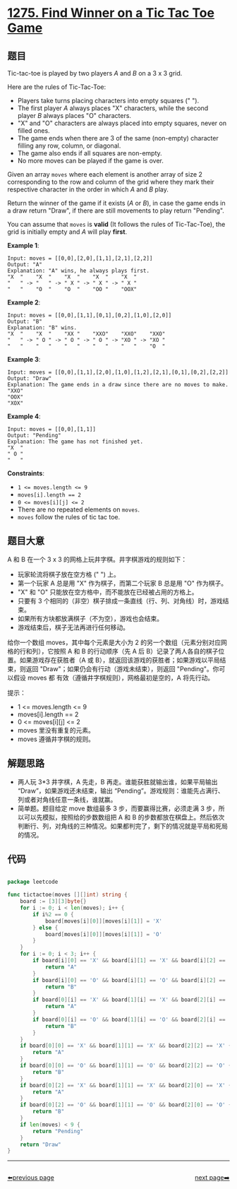 # [1275. Find Winner on a Tic Tac Toe Game](https://leetcode.com/problems/find-winner-on-a-tic-tac-toe-game/)


## 题目

Tic-tac-toe is played by two players *A* and *B* on a 3 x 3 grid.

Here are the rules of Tic-Tac-Toe:

- Players take turns placing characters into empty squares (" ").
- The first player *A* always places "X" characters, while the second player *B* always places "O" characters.
- "X" and "O" characters are always placed into empty squares, never on filled ones.
- The game ends when there are 3 of the same (non-empty) character filling any row, column, or diagonal.
- The game also ends if all squares are non-empty.
- No more moves can be played if the game is over.

Given an array `moves` where each element is another array of size 2 corresponding to the row and column of the grid where they mark their respective character in the order in which *A* and *B* play.

Return the winner of the game if it exists (*A* or *B*), in case the game ends in a draw return "Draw", if there are still movements to play return "Pending".

You can assume that `moves` is **valid** (It follows the rules of Tic-Tac-Toe), the grid is initially empty and *A* will play **first**.

**Example 1**:

```
Input: moves = [[0,0],[2,0],[1,1],[2,1],[2,2]]
Output: "A"
Explanation: "A" wins, he always plays first.
"X  "    "X  "    "X  "    "X  "    "X  "
"   " -> "   " -> " X " -> " X " -> " X "
"   "    "O  "    "O  "    "OO "    "OOX"

```

**Example 2**:

```
Input: moves = [[0,0],[1,1],[0,1],[0,2],[1,0],[2,0]]
Output: "B"
Explanation: "B" wins.
"X  "    "X  "    "XX "    "XXO"    "XXO"    "XXO"
"   " -> " O " -> " O " -> " O " -> "XO " -> "XO " 
"   "    "   "    "   "    "   "    "   "    "O  "

```

**Example 3**:

```
Input: moves = [[0,0],[1,1],[2,0],[1,0],[1,2],[2,1],[0,1],[0,2],[2,2]]
Output: "Draw"
Explanation: The game ends in a draw since there are no moves to make.
"XXO"
"OOX"
"XOX"

```

**Example 4**:

```
Input: moves = [[0,0],[1,1]]
Output: "Pending"
Explanation: The game has not finished yet.
"X  "
" O "
"   "

```

**Constraints**:

- `1 <= moves.length <= 9`
- `moves[i].length == 2`
- `0 <= moves[i][j] <= 2`
- There are no repeated elements on `moves`.
- `moves` follow the rules of tic tac toe.


## 题目大意

A 和 B 在一个 3 x 3 的网格上玩井字棋。井字棋游戏的规则如下：

- 玩家轮流将棋子放在空方格 (" ") 上。
- 第一个玩家 A 总是用 "X" 作为棋子，而第二个玩家 B 总是用 "O" 作为棋子。
- "X" 和 "O" 只能放在空方格中，而不能放在已经被占用的方格上。
- 只要有 3 个相同的（非空）棋子排成一条直线（行、列、对角线）时，游戏结束。
- 如果所有方块都放满棋子（不为空），游戏也会结束。
- 游戏结束后，棋子无法再进行任何移动。

给你一个数组 moves，其中每个元素是大小为 2 的另一个数组（元素分别对应网格的行和列），它按照 A 和 B 的行动顺序（先 A 后 B）记录了两人各自的棋子位置。如果游戏存在获胜者（A 或 B），就返回该游戏的获胜者；如果游戏以平局结束，则返回 "Draw"；如果仍会有行动（游戏未结束），则返回 "Pending"。你可以假设 moves 都 有效（遵循井字棋规则），网格最初是空的，A 将先行动。

提示：

- 1 <= moves.length <= 9
- moves[i].length == 2
- 0 <= moves[i][j] <= 2
- moves 里没有重复的元素。
- moves 遵循井字棋的规则。


## 解题思路

- 两人玩 3*3 井字棋，A 先走，B 再走。谁能获胜就输出谁，如果平局输出 “Draw”，如果游戏还未结束，输出 “Pending”。游戏规则：谁能先占满行、列或者对角线任意一条线，谁就赢。
- 简单题。题目给定 move 数组最多 3 步，而要赢得比赛，必须走满 3 步，所以可以先模拟，按照给的步数数组把 A 和 B 的步数都放在棋盘上。然后依次判断行、列，对角线的三种情况。如果都判完了，剩下的情况就是平局和死局的情况。

## 代码

```go

package leetcode

func tictactoe(moves [][]int) string {
	board := [3][3]byte{}
	for i := 0; i < len(moves); i++ {
		if i%2 == 0 {
			board[moves[i][0]][moves[i][1]] = 'X'
		} else {
			board[moves[i][0]][moves[i][1]] = 'O'
		}
	}
	for i := 0; i < 3; i++ {
		if board[i][0] == 'X' && board[i][1] == 'X' && board[i][2] == 'X' {
			return "A"
		}
		if board[i][0] == 'O' && board[i][1] == 'O' && board[i][2] == 'O' {
			return "B"
		}
		if board[0][i] == 'X' && board[1][i] == 'X' && board[2][i] == 'X' {
			return "A"
		}
		if board[0][i] == 'O' && board[1][i] == 'O' && board[2][i] == 'O' {
			return "B"
		}
	}
	if board[0][0] == 'X' && board[1][1] == 'X' && board[2][2] == 'X' {
		return "A"
	}
	if board[0][0] == 'O' && board[1][1] == 'O' && board[2][2] == 'O' {
		return "B"
	}
	if board[0][2] == 'X' && board[1][1] == 'X' && board[2][0] == 'X' {
		return "A"
	}
	if board[0][2] == 'O' && board[1][1] == 'O' && board[2][0] == 'O' {
		return "B"
	}
	if len(moves) < 9 {
		return "Pending"
	}
	return "Draw"
}

```



----------------------------------------------
<div style="display: flex;justify-content: space-between;align-items: center;">
<p><a href="https://books.halfrost.com/leetcode/ChapterFour/1200~1299/1268.Search-Suggestions-System/">⬅️previous page</a></p>
<p><a href="https://books.halfrost.com/leetcode/ChapterFour/1200~1299/1281.Subtract-the-Product-and-Sum-of-Digits-of-an-Integer/">next page➡️</a></p>
</div>
